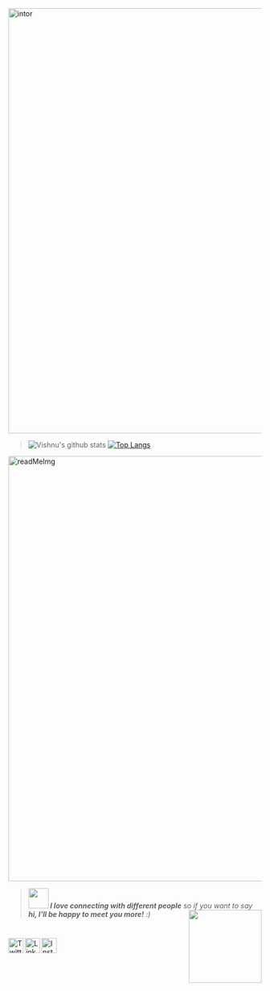 <img width="845" alt="intor" src="https://user-images.githubusercontent.com/42809447/88439113-ee94d880-ce27-11ea-9504-90c1256b4468.png">


>![Vishnu's github stats](https://github-readme-stats.vercel.app/api?username=rogue-wild&show_icons=true&line_height=27&title_color=03910a&icon_color=03910a&text_color=525252&bg_color=e3fffb)
[![Top Langs](https://github-readme-stats.vercel.app/api/top-langs/?username=rogue-wild&hide=javascript,html,css&show_icons=true&title_color=03910a&icon_color=03910a&text_color=525252&bg_color=e3fffb)](https://github.com/rogue-wild/github-readme-stats)
<img width="845" alt="readMeImg" src="https://user-images.githubusercontent.com/42809447/88437042-411fc600-ce23-11ea-89b5-96969b956d6a.png">

><span><img src="https://media.giphy.com/media/LnQjpWaON8nhr21vNW/giphy.gif" width="40"><em><b> I love connecting with different people</b> so if you want to say <b>hi, I'll be happy to meet you more!</b> :)</em><a href="https://rogue-wild.github.io/New-CV/"><img align='right' src='https://media.giphy.com/media/bcKmIWkUMCjVm/giphy.gif' width='145"'></a></span>
#
<span><a href="https://twitter.com/rogue_wild_"><img align="left" alt="Twitter" width="30px" src="https://image.flaticon.com/icons/svg/2111/2111688.svg" /></a>  <a href="http://www.linkedin.com/in/vishnu-bhagwat-38a073185"><img align="left" alt="Linkedin" width="30px" src="https://image.flaticon.com/icons/svg/174/174857.svg" /></a>  <a href="https://www.instagram.com/rogue.wild_/"><img align="left" alt="Instagram" width="30px" src="https://image.flaticon.com/icons/svg/2111/2111463.svg" /></a></span>
